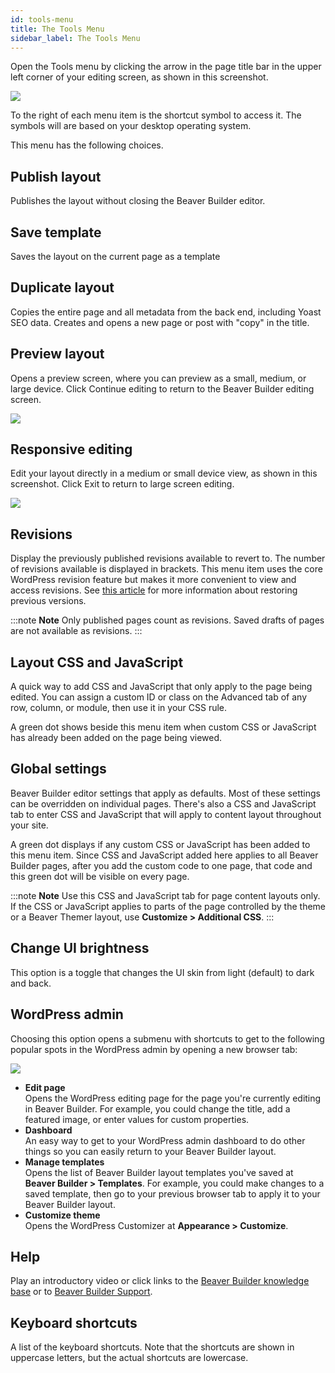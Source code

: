 ```yaml
---
id: tools-menu
title: The Tools Menu
sidebar_label: The Tools Menu
---
```


Open the Tools menu by clicking the arrow in the page title bar in the upper left corner of your editing screen, as shown in this screenshot.

![](/img/tools-menu-9421504e.png)

To the right of each menu item is the shortcut symbol to access it. The symbols will are based on your desktop operating system.

This menu has the following choices.

## Publish layout

Publishes the layout without closing the Beaver Builder editor.

## Save template

Saves the layout on the current page as a template

## Duplicate layout

Copies the entire page and all metadata from the back end, including Yoast SEO data. Creates and opens a new page or post with "copy" in the title.

## Preview layout

Opens a preview screen, where you can preview as a small, medium, or large device. Click Continue editing to return to the Beaver Builder editing screen.

![](/img/tools-menu-10122305.png)

## Responsive editing

Edit your layout directly in a medium or small device view, as shown in this screenshot. Click Exit to return to large screen editing.

![](/img/tools-menu-f70bf0fa.png)

## Revisions

Display the previously published revisions available to revert to. The number of revisions available is displayed in brackets. This menu item uses the core WordPress revision feature but makes it more convenient to view and access revisions. See [this article](/beaver-builder/advanced-builder-techniques/restore-a-previous-version.md) for more information about restoring previous versions.

:::note **Note** 
Only published pages count as revisions. Saved drafts of pages are not available as revisions. 
:::

## Layout CSS and JavaScript

A quick way to add CSS and JavaScript that only apply to the page being edited. You can assign a custom ID or class on the Advanced tab of any row, column, or module, then use it in your CSS rule.

A green dot shows beside this menu item when custom CSS or JavaScript has already been added on the page being viewed.

## Global settings

Beaver Builder editor settings that apply as defaults. Most of these settings can be overridden on individual pages. There's also a CSS and JavaScript tab to enter CSS and JavaScript that will apply to content layout throughout your site.

A green dot displays if any custom CSS or JavaScript has been added to this menu item. Since CSS and JavaScript added here applies to all Beaver Builder pages, after you add the custom code to one page, that code and this green dot will be visible on every page.

:::note **Note** 
Use this CSS and JavaScript tab for page content layouts only. If the CSS or JavaScript applies to parts of the page controlled by the theme or a Beaver Themer layout, use **Customize > Additional CSS**.
:::

## Change UI brightness

This option is a toggle that changes the UI skin from light (default) to dark and back.

## WordPress admin

Choosing this option opens a submenu with shortcuts to get to the following popular spots in the WordPress admin by opening a new browser tab:

![](/img/tools-menu-2e6303d7.png)

* **Edit page**  
  Opens the WordPress editing page for the page you're currently editing in Beaver Builder.  For example, you could change the title, add a featured image, or enter values for custom properties. 
* **Dashboard**  
  An easy way to get to your WordPress admin dashboard to do other things so you can easily return to your Beaver Builder layout. 
* **Manage templates**  
Opens the list of Beaver Builder layout templates you've saved at **Beaver Builder > Templates**. For example, you could make changes to a saved template, then go to your previous browser tab to apply it to your Beaver Builder layout.
* **Customize theme**  
  Opens the WordPress Customizer at **Appearance > Customize**.

## Help

Play an introductory video or click links to the [Beaver Builder knowledge base](https://docs.wpbeaverbuilder.com) or to [Beaver Builder Support](https://www.wpbeaverbuilder.com/beaver-builder-support/).

## Keyboard shortcuts

A list of the keyboard shortcuts. Note that the shortcuts are shown in uppercase letters, but the actual shortcuts are lowercase.
